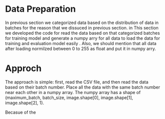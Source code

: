 # Data Preparation 

In previous section we categorized data based on the distribution of data in batches for the reason that we dissuced in previous section.
in This section we developed the code for read the data based on that categorized batches for training model and generate a numpy arry for all
data to load the data for training and evaluation model easily .
Also, we should mention that all data after loading normilzed between 0 to 255 as float and put it in numpy arry.


# Approch 


The approach is simple: first, read the CSV file, and then read the data based on their batch number. 
Place all the data with the same batch number near each other in a numpy array.
 The numpy array has a shape of (maximum_batch, batch_size, image.shape[0], image.shape[1], image.shape[2], 1).

Becasue of the
